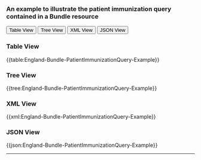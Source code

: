 ### An example to illustrate the patient immunization query contained in a Bundle resource

<div class="tab">
 <button class="tablinks active" onclick="openTab(event, 'Table View')">Table View</button>
 <button class="tablinks" onclick="openTab(event, 'Tree View')">Tree View</button>
  <button class="tablinks" onclick="openTab(event, 'XML View')">XML View</button>
  <button class="tablinks" onclick="openTab(event, 'JSON View')">JSON View</button>
</div>
    

    
<div id="Table View" class="tabcontent" style="display:block">
  <h3>Table View</h3>
{{table:England-Bundle-PatientImmunizationQuery-Example}}
</div>
<div id="Tree View" class="tabcontent">
  <h3>Tree View</h3>
{{tree:England-Bundle-PatientImmunizationQuery-Example}}
</div>
<div id="XML View" class="tabcontent">
  <h3>XML View</h3>
{{xml:England-Bundle-PatientImmunizationQuery-Example}}
</div>
<div id="JSON View" class="tabcontent">
  <h3>JSON View</h3>
{{json:England-Bundle-PatientImmunizationQuery-Example}}
</div>

---